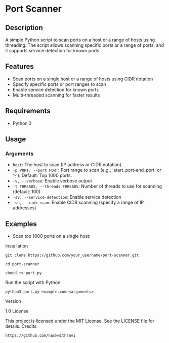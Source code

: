# Port Scanner

## Description
A simple Python script to scan ports on a host or a range of hosts using threading. The script allows scanning specific ports or a range of ports, and it supports service detection for known ports.

## Features
- Scan ports on a single host or a range of hosts using CIDR notation
- Specify specific ports or port ranges to scan
- Enable service detection for known ports
- Multi-threaded scanning for faster results

## Requirements
- Python 3

## Usage
### Arguments
- `host`: The host to scan (IP address or CIDR notation)
- `-p PORT, --port PORT`: Port range to scan (e.g., 'start_port-end_port' or '-'). Default: Top 1000 ports.
- `-v, --verbose`: Enable verbose output
- `-t THREADS, --threads THREADS`: Number of threads to use for scanning (default: 100)
- `-sV, --service-detection`: Enable service detection
- `-sn, --cidr-scan`: Enable CIDR scanning (specify a range of IP addresses)

## Examples
- Scan top 1000 ports on a single host:

Installation

  
    git clone https://github.com/your_username/port-scanner.git

    cd port-scanner

    chmod +x port.py





Run the script with Python:



    python3 port.py example.com <arguments>

Version

1.0
License

This project is licensed under the MIT License. See the LICENSE file for details.
Credits

    https://github.com/hackwithravi
